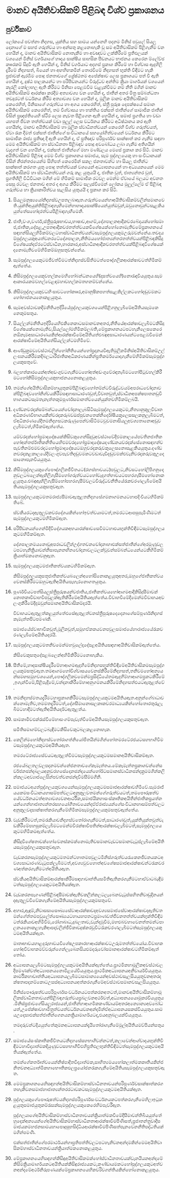 <h1 align='center'>මානව අයිතිවාසිකම් පිළිබඳ විශ්ව ප්‍රකාශනය</h1>
<h2>පුර්විකාව</h2>
<p>ලෝකයේ පවත්නා නිදහස, යුක්තිය සහ සාමය යන්නෙහි පදනම මිනිස් පවුලේ සියලු දෙනාගේ ම සහජ ගරුත්වය හා අන්සතු කළනොහැකි වූ සම අයිතිවාසිකම් පිළිගැනීම වන හෙයින් ද,
මානව අයිතිවාසිකම් නොතැකීම හා අවඥාවට ලක්කිරීමේ ප්‍රතිඵලයක් වශයෙන් මිනිස් වර්ගයාගේ හෘදය සාක්ෂිය සාහසික පීඩනයට භාජනය කෙරෙන ම්ලේච්ඡ කෲරකම් සිදුවී ඇති හෙයින් ද, මිනිස් වර්ගයාට අදහස් ප්‍රකාශ කිරීමේ හා විශ්වාස ඇදහිලි දැරීමේ නිදහසත්, බියෙන් හා අඟහිඟකමින් තොරවීමේ නිදහසත් භුක්ති විඳීමට හැකි ප්‍රජාවක් ඇරඹීම පොදු ජනතාවගේ ශ්‍රේෂ්ඨතම අපේක්ෂාව ලෙස ප්‍රකාශයට පත් වී ඇති හෙයින් ද,
දුෂ්ඨ පාලකයන්ට හා පරිපීඩනයන්ට විරුද්ධව අන්තිම ක්‍රියා මාර්ගයක් වශයෙන් කැරලි කෝලාහල ඇති කිරීමට මිනිසා පෙළඹවීම වැළැක්වීමට නම් නීති මගින් මානව අයිතිවාසිකම් ආරක්ෂා කරදීම අත්‍යාවශ්‍ය වන හෙයින් ද,
ජාතීන් අතර මිත්‍ර සම්බන්ධතා තවදුරටත් වර්ධනය කිරීම අත්‍යාවශ්‍ය වන හෙයින් ද,
මූලික මානව අයිතිවාසිකම් කෙරෙහිත්, මිනිසාගේ ගරුත්වය හා අගය කෙරෙහිත්, ස්ත්‍රී පුරුෂ දෙපක්ෂයේ සමාන අයිතිවාසිකම් කෙරෙහිත්, තම වීශ්වාසය හා භක්තිය එක්සත් ජාතීන්ගේ සාමාජික ජාතීන් විසින් ප්‍රඥප්තියෙහි ස්ථිර ලෙස නැවත පිළිගෙන ඇති හෙයින් ද, සමාජ ප්‍රගතිය හා වඩා යහපත් ජීවන තත්ත්වයක් වඩා පුලුල් ලෙස වර්ධනය කිරීමට අධිෂ්ඨානය කර ඇති හෙයින්ද,
මානව අයිතිවාසිකම් හා මූලික ස්වාධීනත්වයන් කෙරෙහි විශ්ව ගරුත්වයත්, ඒවා රැක දීමත් එක්සත් ජාතීන්ගේ සංවිධානයේ සහයෝගිත්වයෙන් වර්ධනය කිරීමට සාමාජික රාජ්‍ය ප්‍රතිඥා දී ඇති හෙයින් ද,
ඒ ප්‍රතිඥාව පරිපූර්ණව සාක්ෂාත් කර ගැනීම සඳහා මෙම අයිතිවාසිකම් හා ස්වාධීනතා පිළිබඳව පොදු අවබෝධය ලබා ගැනීම අතිශයින් වැදගත් වන හෙයින් ද,
එක්සත් ජාතීන්ගේ මහා මණ්ඩලය මෙසේ ප්‍රකාශ කර සිටී.
මානව අයිතිවාසිකම් පිළිබඳ මෙම විශ්ව ප්‍රකාශනය සමාජය, සෑම පුද්ගලයෙකු හා සංවිධානයක් විසින් නිරන්තරයෙන්ම සිහිපත් කෙරෙමින් සකල ජනතාවන්ට හා සියලු ජාතීන්ට සාක්ෂාත් කරගත යුතු පොදු තත්ත්වයක් වශයෙන් අධ්‍යාපනයෙන් හා අධ්‍යයනයෙන් මෙම අයිතිවාසිකම් හා ස්වාධීනත්වයන් ගරු කළ යුතුයයි ද, ජාතික වූත්, ජාත්‍යන්තර වූත්, ප්‍රගතිශීලී විධිවිධාන මගින් මේ හිමිකම් සාමාජික රටවල මෙන්ම ඒවායේ බලයට අවනත සෙසු රටවල ජනතාව අතර ද අගය කිරීමට සලැස්වීමෙන් ලෝකය මුලුල්ලේම ඒ පිළිබඳ ගරුත්වය හා ක්‍රියාකාරිත්වය සැලසිය යුතුයයි ද ප්‍රකාශ කර සිටී.</p>
<ol>
  <li>
    <p>සියලුමනුෂ්‍යයෝනිදහස්වඋපතලබාඇත.ගරුත්වයෙන්හාඅයිතිවාසිකම්වලින්සමානවෙති.යුක්තිඅයුක්තිපිළිබඳහැඟීමෙන්හාහෘදයසාක්ෂියෙන්යුත්ඔවුන්,ඔවුනොවුන්ටසැළකියයුත්තේසහෝදරත්වයපිළිබඳහැඟීමෙනි.</p>
  </li>
  <li>
    <p>ජාති,වංශ,වර්ණ,ස්ත්‍රීපුරුෂභාවය,භාෂාව,ආගම්,දේශපාලනආදීකවරබේදයක්හෝසමාජ,ජාතික,දේපළ,උපතආදීකවරතත්ත්වයකවිශේෂයක්හෝනොමැතිවමේප්‍රකාශනයේසඳහන්සියලුහිමිකම්වලටහාස්වාධීනත්වයන්ටසෑමපුද්ගලයකුමඋරුමවන්නේය.තවදයම්පුද්ගලයකුඅයත්වනරටේදේශපාලන,නීතිමයහෝජාත්‍යන්තරතත්ත්වයන්පිළිබඳකිසිදුවිශේෂයක්දඒරටේස්වාධීන,භාරකාර,අස්වාධීනආදීකවරතත්ත්වයක්පිළිබඳවිශේෂයක්දනොමැතිවමේහිමිකම්ඔහුසතුවන්නේය.</p>
  </li>
  <li>
    <p>සෑමපුද්ගලයෙකුටමජීවත්වීමටත්නිදහස්වසිතීමටත්පෞද්ගලිකආරක්ෂාවටත්හිමිකම්ඇත්තේය.</p>
  </li>
  <li>
    <p>කිසිමපුද්ගලයෙකුවහල්කමෙහිහෝබන්ධනයෙහි(දාසත්වයෙහි)නොරැඳවියයුතුය.සෑමආකාරයකමවහල්වෙළඳාමහාවහල්කමතහනම්වන්නේය.</p>
  </li>
  <li>
    <p>කිසිමපුද්ගලයකුවධහිංසාවටහෝකෲර,අමානුෂිකපහත්සැළකිල්ලකටහෝදඬුවමකටහෝභාජනයනොකළයුතුය.</p>
  </li>
  <li>
    <p>සෑමඅවස්ථාවකදීමනීතියඉදිරියේපුද්ගලයකුවශයෙන්පිළිගනුලැබීමේඅයිතියසෑමකෙනෙකුමසතුය.</p>
  </li>
  <li>
    <p>සියල්ලන්මනීතියඉදිරියෙහිඑකිනෙකාටසමානවනඅතර,නීතීයේආරක්ෂාවලැබීමටකිසිදුවිශේෂයක්නොමැතිව,සියල්ලෝමහිමිකම්ලබති,මේප්‍රකාශනයටපටහැනිලෙසකෙරෙනඕනෑමඅසාධාරණයකින්ආරක්ෂාවීමේඅයිතියත්එබඳුඅසාධාරණයන්ටපෙළඹවීමෙන්ආරක්ෂාවීමේඅයිතියත්සියල්ලන්ටමහිමිවේ.</p>
  </li>
  <li>
    <p>ආණ්ඩුක්‍රමව්‍යවස්ථාවලින්හෝනීතියෙන්හෝප්‍රදානයවීඇතිමූලිකමිනිස්අයිතිවාසිකම්උල්ලංඝනයකිරීමකදීබලධාරීජාතිකඅධිකරණයකින්ප්‍රතිකර්මයොදාගැනීමේහිමිකම්සෑමපුද්ගලයකුසතුවේ.</p>
  </li>
  <li>
    <p>බලහත්කාරයෙන්අත්අඩංගුවටගැනීමටහෝඅත්අඩංගුවේරඳාතැබීමටහෝපිටුවහල්කිරීමටහෝකිසිමපුද්ගලයකුභාජනයනොකළයුතුය.</p>
  </li>
  <li>
    <p>තමන්ගේඅයිතිවාසිකම්හායුතුකම්පිළිබඳවහෝතම්න්ටවිරුද්ධවයම්අපරාධචෝදනාවක්පිළිබඳවහෝනිශ්චයකිරීමසඳහාසාධාරණවූත්,විවෘතවුත්,ස්වාධීනඅපක්ෂපාතනඩුවිභාගයකටසෑමතැනැත්තකුමපූර්ණසමානත්වයෙන්යුක්තවහිමිකම්ලබයි.</p>
  </li>
  <li>
    <p>දණ්ඩනවරදක්සම්බන්ධයෙන්චෝදනාලැබසිටිසෑමපුද්ගලයෙකුටම,නීත්‍යානුකූලවිවෘතඅධිකරණවිභාගයකින්වරදකරුබවඔප්පුවනතෙක්නිර්දෝෂියකුලෙසසලකනුලැබීමටත්,ඒඅධිකරණයේදීතමනිදහසටකරුණුපෙන්වාසිටීමටවුවමනාසියලුඅවශ්‍යතානොඅඩුවලැබීමටත්,හිමිකම්ඇත්තේය.</p>
    <p>යම්වරදක්හෝප්‍රමාදදෝෂයක්කිසිවකුගෙන්සිදුවූඅවස්ථාවේදීඑමකාලයේපවතිනජාතිකහෝඅන්තර්ජාතිකනීතියෙහිඑමවරදහෝප්‍රමාදදෝෂයදණ්ඩනයවරදක්සේනොසඳහන්වපැවතිනම්එමවරදටහෝප්‍රමාදදෝෂයටඔහුවරදකරුවකුලෙසනොසැළකියයුතුය.දණ්ඩනවරදකළකාලයේදීවලංගුවපැවතිදඬුවමකටවඩාවැඩිදඬුවමක්එවැනිවරදකරුවකුඋදෙසානොපැනවියයුතුය.</p>
  </li>
  <li>
    <p>කිසිමපුද්ගලයකුගේපෞද්ගලිකජීවිතයට(රහස්භාවයට)පවුලට,නිවසටහෝලිපිගනුදෙනුවලටබලෙන්ඇඟිලිගැසීමහෝගරුත්වයටහෝවැදගත්භාවයටපහරගැසීමහෝනොකළයුතුය.එබඳුඇඟිලිගැසීම්හෝපහරගැසීම්වලටවිරුද්ධවනීතියේරැකවරණලැබීමේඅයිතියසෑමපුද්ගලයකුසතුවඇත.</p>
  </li>
  <li>
    <p>සෑමපුද්ගලයකුටමතමරාජ්‍යසීමාවඇතුළතනිදහසේගමනාගමනයටහාපදිංචියටහිමිකම්තිබේ.</p>
    <p>ස්වකීයරටදඇතුලුවකවරදේශයකින්හෝඉවත්වයාමටත්,තමරටටආපසුපැමිණීමටත්සෑමපුද්ගලයකුටමහිමිකම්ඇත.</p>
  </li>
  <li>
    <p>පරිපීඩනයන්ගෙන්මිදීවිදේශයකඅභයාරක්ෂාවසෙවීමටහාඵයභුක්තිවිඳීමටසෑමපුද්ගලයකුටමහිමිකම්ඇත.</p>
    <p>දේශපාලනමයනොවූඅපරාධවලින්උද්ගතවනචෝදනාහාඑක්සත්ජාතීන්ගේඅරමුණුවලටපටහැනික්‍රියාවන්නිසාපැනනඟිනචෝදනාවලටලක්වූවන්සම්බන්ධයෙන්යටකීහිමිකම්ක්‍රියාත්මකනොවනුඇත.</p>
  </li>
  <li>
    <p>සෑමපුද්ගලයකුටමජාතිකත්වයකටහිමිකම්ඇත.</p>
    <p>කිසිමපුද්ගලයකුසතුජාතිකත්වයබලෙන්අහෝසිනොකළයුතුඅතර,ඔහුගේජාතිකත්වයවෙනස්කිරීමටඔහුටඇතිඅයිතියපැහැරනොගතයුතුය.</p>
  </li>
  <li>
    <p>පූර්ණවියටපත්සියලුස්ත්‍රීපුරුෂයන්වජාතිය,ජාතිකත්වයහෝආගමආදීකිසිදුසීමාවක්නොතකාවිවාහවීපවුලක්ඇතිකිරීමේඅයිතියඇත්තේය.විවාහවීමේදීමෙන්මවිවාහයඅවලංගුකිරීමේදීදඔවුන්සමානඅයිතිවාසිකම්දරයි.</p>
    <p>විවාහයටඇතුළත්කළයුත්තේඑසේඇතුළත්වනස්ත්‍රීපුරුෂදෙදෙනාගේසම්පූර්ණනිදහස්කැමැත්තපිටපමණකි.</p>
    <p>සමාජයේස්වාභාවිකවූත්,මූලිකවූත්,සමූහඒකකයවනපවුලසමාජයේහාරාජ්‍යයේරැකවරණලැබීමේඅයිතියදරයි.</p>
  </li>
  <li>
    <p>සෑමපුද්ගලයකුටමතනිවමෙන්මහවුලේදදේපළඅයිතියසඳහාඅයිතිවාසිකම්ඇත්තේය.</p>
    <p>කිසිවෙකුසතුදේපළබලෙන්අහිමිකිරීමටනොහැකිය.</p>
  </li>
  <li>
    <p>සීතීමේ,හෘදසාක්ෂියදැරීමේහාආගමඇදහීමේනිදහසභුක්තිවිඳීමේඅයිතිවාසිකමසෑමපුද්ගලයකුමසතුවඇත.තමආගමහෝවිශ්වාසයවෙනස්කිරීමේනිදහසත්,තනිවමහෝඅන්‍යයන්සමඟසමූහවශයෙන්,පෞද්ගලිකවමෙන්මප්‍රසිද්ධියේතමඇදහීම්හාආගමප්‍රකටකිරීමේ,ඉගැන්වීමේ,පිළිපැදීමේ,වන්දනාකිරීමේහාඅනුගමනයකිරීමේනිදහසත්එයටඇතුළත්වේ.</p>
  </li>
  <li>
    <p>තමනිදහස්මතයදැරීමටහාප්‍රකාශකිරීමටසෑමපුද්ගලයකුටමඅයිතියඇත.අනුන්ගේබාධාවක්නොමැතිව,තමමතදැරීමටත්,දේශසීමානොසලකාකවරමාධ්‍යයකින්හෝතොරතුරුලැබීමටහාදීමටත්ඇතිඅයිතියදඊටඇතුළත්ය.</p>
  </li>
  <li>
    <p>සාමකාමීවඑක්රැස්වීමේහාසංගම්පැවැත්වීමේඅයිතියසෑමපුද්ගලයකුසතුවඇත.</p>
    <p>සමිතිසමාගම්වලටබැඳීමටකිසිවෙකුටබලකළනොහැක.</p>
  </li>
  <li>
    <p>කෙලින්මහෝනිදහස්වතෝරාගත්නියෝජිතයින්මගින්හෝතමරටේරජයටසහභාගිවීමටසෑමපුද්ගලයකුටමඅයිතියඇත.</p>
    <p>තමරටේරාජ්‍යසේවයටඇතුළත්වීමටසෑමපුද්ගලයකුටමසමානඅයිතිවාසිකම්ඇත.</p>
    <p>රජයේබලතලවලපදනමවන්නේජනතාවගේකැමැත්තය.මේකැමැත්තප්‍රකාශවන්නේසර්වජනඡන්දබලයඅනුවරහසේදෙනඡන්දයෙන්හෝඊටසමානස්වාධීනඡන්දක්‍රමමගින්කලින්කලටඅව්‍යාජලෙසින්පවත්වනඡන්දවිමසීම්මගිනි.</p>
  </li>
  <li>
    <p>සමාජයටඅයත්පුද්ගලයකුවශයෙන්සෑමපුද්ගලයකුටමසමාජආරක්ෂාවහිමිවේ.සෑමරාජ්‍යයකමසංවිධානයහාසම්පත්වලටඅනුකූලවතමන්ගේගරුත්වයටත්,තමපෞරුෂත්වයේවර්ධනයටත්අත්‍යාවශ්‍යවනආර්ථික,සමාජයිකහාසංස්කෘතිකඅයිතීන්ජාතිකප්‍රයත්නයන්ගෙන්හාජාත්‍යන්තරසහයෝගීතාවයෙන්දඒඒරාජ්‍යයන්ගේසංවිධානහාසම්පත්වලටඅනුකූලවදසාක්ෂාත්කරගැනීමේහිමිකමසෑමපුද්ගලයකුමසතුවඇත්තේය.</p>
  </li>
  <li>
    <p>වැඩකිරීමටත්,තමරැකියාවනිදහස්වතෝරාගැනීමටත්,සාධාරණවූත්,යුක්තියුක්තවූත්චැඩකිරීමේපහසුකම්ලැබීමටමෙන්මවිරක්ෂාවිපතින්ආරක්ෂාවලැබීමටත්,සෑමපුද්ගලයෙකුටමහිමිකමඇත්තේය.</p>
    <p>කිසිදුවිශේෂතාවක්හෝවෙනස්කමක්නොමැතිවසමානවැඩටසමානවැටුප්ලැබීමේඅයිතියසෑමපුද්ගලයකුසතුවඇත.</p>
    <p>වැඩකරනසෑමපුද්ගලයකුටමතමන්ටහාතමපවුලටමිනිස්ගරුත්වයරැකෙනජීවනයකටඅවශ්‍යසාධාරණවැටුපක්ලැබීමටත්,අවශ්‍යවුවහොත්අවශේෂසමාජආරක්ෂාවන්ටරැකවරණඅත්කරගැනීමටත්අයිතියඇත.</p>
    <p>ස්වකීයඅයිතිවාසිකම්ආරක්ෂාකිරීමසඳහාවෘත්තීයසමිතිඇතිකරගැනීමටහාඒවාටබැඳීමටත්සෑමපුද්ගලයෙකුටමඅයිතියක්ඇත.</p>
  </li>
  <li>
    <p>වැඩකරනපෑගණන්පිළිබඳසීමාවක්ඇතිවකලින්කලටලැබෙනවැටුප්සහිතනිවාඩුදිනයන්දඇතුලුවවිවේකගැනීමේඅයිතියසෑමපුද්ගලයකුමසතුවේ.</p>
  </li>
  <li>
    <p>අහාර,ඇඳුම්,නිවාසසාසෞඛ්‍යසේවාආරක්ෂාවදඅවශ්‍යසමාජසේවාආරක්ෂාවදඇතිවතමන්ගේත්තමපවුලේත්සෞඛ්‍යයටහායහපතටප්‍රමාණවත්ජීවනතත්ත්වයක්භුක්තිවිඳීමටත්රැකියාවඅහිමිවීම,රෝගාබාධ,දුබලතාව,වැන්දඹුවීම,මහළුබවහාවෙනත්තමන්ටපාලනයනොකළහැකිආපදාවලින්ජීවිකාවදුෂ්කරවූවිටරැකවරණලැබීමටත්සෑමපුද්ගලයකුටමඅයිතියක්ඇත.</p>
    <p>මාතෘභාවයහාළදරුභාවයවිශේෂඋපකාරභාආරක්ෂාවටඋරුමතත්ත්වයෝය.විවාහකහෝඅවිවාහකමව්වරුන්ගෙන්ලැබෙනසියළුමදරුවෝසමානආරක්ෂාවටහිමිකම්ඇත්තෝය.</p>
  </li>
  <li>
    <p>අධ්‍යාපනයලැබීමටසෑමපුද්ගලයකුටමඅයිතියක්ඇත්තේය.ප්‍රාථමිකහාමූලිකඅවස්ථාවලදීපමණක්වත්අධ්‍යාපනයනොමිළයේවියයුතුය.ප්‍රාථමිකඅධ්‍යාපනයඅනිවාර්යවියයුතුය.කාර්මිකහාවෘත්තීයඅධ්‍යාපනයලැබීමටසාමාන්‍යයෙන්අවස්ථාවසැලසියයුතුවනඅතරදක්ෂතාපදනම්කොටඋසස්අධ්‍යාපනයඅත්කරගැනීමේඅවස්ථාවසමානවසැලසියයුතුය.</p>
    <p>මිනිස්පෞරුෂත්වයපරිපූර්ණසංවර්ධනයටපත්කරනඅතටත්,මානවඅයිතිවාසිකම්හාමූලිකස්වාධීනතාවයන්පිළිබඳගරුත්වයප්‍රබලවනඅර්ථවත්,අධ්‍යාපනයයොමුකරවියයුතුය.මිනිස්ප්‍රජාවගේසියලුරාජ්‍යයන්,ජාතීන්හාආගමිකකණ්ඩායම්අතරඅන්‍යොන්‍යඅවබෝධයත්,උපේක්ෂාවහාමිත්‍රත්වයත්වර්ධනයවනඅන්දමින්ඒඅධ්‍යාපනයසකස්වියයුතුය.සාමයඋදෙසාඑක්සත්ජාතීන්ගෙනයනක්‍රියාමාර්ගයටද,එයඅනුබලයක්වියයුතුය.</p>
    <p>තමදරුවන්ටදියයුත්තේකුමනඅධ්‍යාපනයක්දැයිතෝරාගැනීමේමුල්අයිතියමව්පියන්සතුය.</p>
  </li>
  <li>
    <p>සමාජයේසංස්කෘතිකජීවිතයටනිදහසේසහභාගීවන්නටත්,කලාවෙන්ආශ්වාදයභුක්තිවිඳීමටහාවිද්‍යාත්මකදියුණුවටසහභාගීවීඑහිප්‍රතිඵලභුක්තිවිඳිමටත්සෑමපුද්ගලයකුටමඅයිතියක්ඇත්තේය.</p>
    <p>තමන්ගේකර්තෘත්වයෙන්නිෂ්පාදිතවිද්‍යාත්මක,සාහිත්‍යමයහෝකලාත්මකකෘතියකින්ජනිතවනඅධ්‍යාත්මිකහාභෞතිකඵලප්‍රයෝජනරැකගැනීමේඅයිතියසෑමපුද්ගලයකුසතුවඇත.</p>
  </li>
  <li>
    <p>මෙමප්‍රකාශනයෙහිසඳහන්අයිතිවාසිකම්හාස්වාධීනතාවයන්පරිපූර්ණවසාක්ෂාත්කරගතහැකිවනසමාජහාජාත්‍යන්තරරටාවකටසෑමපුද්ගලයකුටමඅයිතියක්ඇත.</p>
  </li>
  <li>
    <p>පුද්ගලයකුගේපෞරුෂත්වයනිදහස්පරිපූර්ණසංවර්ධනයකටපත්කරගැනීමෙහිලාඉටුකළයුතුසමාජයුතුකම්රැසක්සෑමපුද්ගලයකුකෙරෙහිමපැවරීඇත.</p>
    <p>පුද්ගලයාගේඅයිතිවාසිකම්හාස්වාධීනතාවයන්ක්‍රියාත්මකවීමේදීසීමාවන්තිබියයුත්තේහුදෙක්අන්‍යයන්ගේඅයිතිවාසිකම්හාස්වාධීනතාආරක්ෂාවීමපිණිසත්,ප්‍රජාතන්ත්‍රවාදීසමාජයකමහජනසාමයහාපොදුසුභසිද්ධියආරක්ෂාවීමපිණිසත්පැනවෙනනීතිපද්ධතියක්මගින්පමණි.</p>
    <p>එක්සත්ජාතීන්ගේපරමාර්ථයන්හාප්‍රතිපත්තිවලටපටහැනිවනඅන්දමකින්මෙමඅයිතිවාසිකම්හාස්වාධීනතාවයන්ක්‍රියාත්මකනොකළයුතුය.</p>
  </li>
  <li>
    <p>මේප්‍රකාශනයෙහිසඳහන්කිසිඳුඅයිතිවාසිකමක්හෝස්වාධීනතාවයක්වැනයියනඅන්දමේකිසිමක්‍රියාමාර්ගයකටඅයිතියක්කිසිඳුරාජ්‍යයකට,කණ්ඩායමකටහෝපුද්ගලයකුටඅත්වනඅන්දමේඅර්ථනිරූපණයක්මේප්‍රකාශනයෙහිකවරිවගන්තියකින්හෝනොකළයුතුය.</p>
  </li>
</ol>